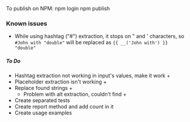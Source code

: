 To publish on NPM:
npm login
npm publish

### Known issues

- While using hashtag ("#") extraction, it stops on " and ' characters, so `#John with "double"` will be replaced as `{{ __('John with') }} "double"`

##### To Do

- Hashtag extraction not working in input's values, make it work +
- Placeholder extraction isn't working +
- Replace found strings +
  - Problem with alt extraction, couldn't find +
- Create separated tests
- Create report method and add count in it
- Create usage examples

